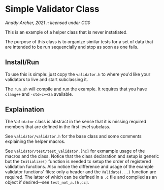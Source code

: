 # Simple Validator Class

_Anddy Archer, 2021 :: licensed under CC0_

This is an example of a helper class that is never instatiated.

The purpose of this class is to organize similar tests for a set of data that are intended to be run sequencially and stop as soon as one fails.

## Install/Run

To use this is simple: just copy the `validator.h` to where you'd like your validators to live and start subclassing it.

The `run.sh` will compile and run the example. It requires that you have `clang++` and `-std=c++2a` available.

## Explaination

The `Validator` class is abstract in the sense that it is missing required members that are defined in the first level subclass.

See `validator/validator.h` for the base class and some comments explaining the helper macros.

See `validator/test/test_validator.[hc]` for exmample usage of the macros and the class. Notice that the class declaration and setup is generic but the `Initialize()` function is needed to setup the order of registered validation functions. Also notice the difference and usage of the example validator functions' files: only a header and the `Validate(...)` function are required. The latter of which can be defined in a `.c` file and compiled as an object if desired--see `test_not_a.[h,cc]`.
